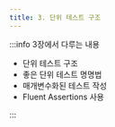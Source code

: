 ```yaml
---
title: 3. 단위 테스트 구조
---
```


:::info 3장에서 다루는 내용

- 단위 테스트 구조
- 좋은 단위 테스트 명명법
- 매개변수화된 테스트 작성
- Fluent Assertions 사용

:::
